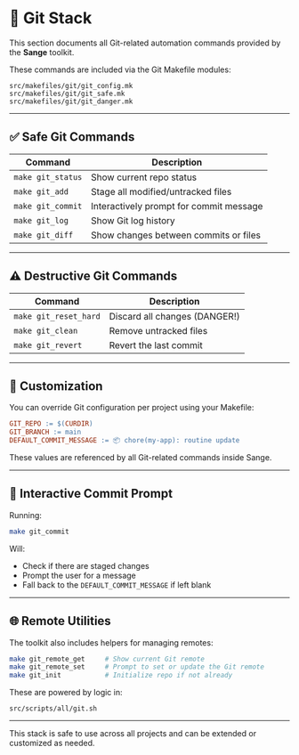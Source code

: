 # 🔗 Git Stack

This section documents all Git-related automation commands provided by the **Sange** toolkit.

These commands are included via the Git Makefile modules:

```
src/makefiles/git/git_config.mk
src/makefiles/git/git_safe.mk
src/makefiles/git/git_danger.mk
```

---

## ✅ Safe Git Commands

| Command              | Description                             |
|----------------------|-----------------------------------------|
| `make git_status`    | Show current repo status                |
| `make git_add`       | Stage all modified/untracked files      |
| `make git_commit`    | Interactively prompt for commit message |
| `make git_log`       | Show Git log history                    |
| `make git_diff`      | Show changes between commits or files   |

---

## ⚠️ Destructive Git Commands

| Command               | Description                            |
|-----------------------|----------------------------------------|
| `make git_reset_hard` | Discard all changes (DANGER!)          |
| `make git_clean`      | Remove untracked files                 |
| `make git_revert`     | Revert the last commit                 |

---

## 🔧 Customization

You can override Git configuration per project using your Makefile:

```makefile
GIT_REPO := $(CURDIR)
GIT_BRANCH := main
DEFAULT_COMMIT_MESSAGE := 📦 chore(my-app): routine update
```

These values are referenced by all Git-related commands inside Sange.

---

## 💬 Interactive Commit Prompt

Running:

```bash
make git_commit
```

Will:
- Check if there are staged changes
- Prompt the user for a message
- Fall back to the `DEFAULT_COMMIT_MESSAGE` if left blank

---

## 🌐 Remote Utilities

The toolkit also includes helpers for managing remotes:

```bash
make git_remote_get     # Show current Git remote
make git_remote_set     # Prompt to set or update the Git remote
make git_init           # Initialize repo if not already
```

These are powered by logic in:

```
src/scripts/all/git.sh
```

---

This stack is safe to use across all projects and can be extended or customized as needed.
